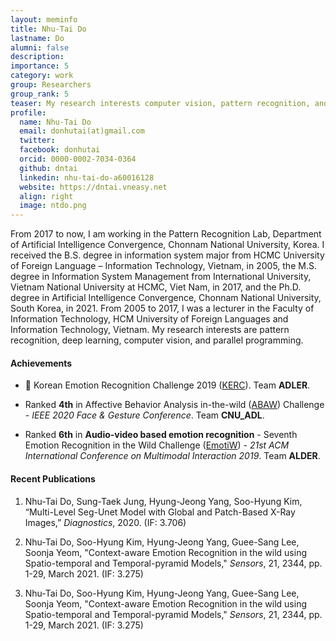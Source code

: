 ```yaml
---
layout: meminfo
title: Nhu-Tai Do
lastname: Do
alumni: false
description:
importance: 5
category: work
group: Researchers
group_rank: 5
teaser: My research interests computer vision, pattern recognition, and medical image analysis. I am currently working on knee bone tumor prognosis and context-aware emotion recognition.
profile:
  name: Nhu-Tai Do
  email: donhutai(at)gmail.com
  twitter:
  facebook: donhutai
  orcid: 0000-0002-7034-0364
  github: dntai
  linkedin: nhu-tai-do-a60016128
  website: https://dntai.vneasy.net
  align: right
  image: ntdo.png
---
```


From 2017 to now, I am working in the Pattern Recognition Lab, Department of Artificial Intelligence Convergence, Chonnam National University, Korea. I received the B.S. degree in information system major from HCMC University of Foreign Language – Information Technology, Vietnam, in 2005, the M.S. degree in Information System Management from International University, Vietnam National University at HCMC, Viet Nam, in 2017, and the Ph.D. degree in Artificial Intelligence Convergence, Chonnam National University, South Korea, in 2021. From 2005 to 2017, I was a lecturer in the Faculty of Information Technology, HCM University of Foreign Languages and Information Technology, Vietnam. My research interests are pattern recognition, deep learning, computer vision, and parallel programming.


#### Achievements

* :3rd_place_medal: Korean Emotion Recognition Challenge 2019 ([KERC](https://www.kaggle.com/c/kerc)). Team **ADLER**.

* Ranked **4th** in Affective Behavior Analysis in-the-wild ([ABAW](https://ibug.doc.ic.ac.uk/resources/fg-2020-competition-affective-behavior-analysis)) Challenge - _IEEE 2020 Face & Gesture Conference_. Team **CNU_ADL**.

* Ranked **6th** in **Audio-video based emotion recognition** - Seventh Emotion Recognition in the Wild Challenge ([EmotiW](https://researchmgt.monash.edu/ws/portalfiles/portal/288645367/288531253_oa.pdf)) - _21st ACM International Conference on Multimodal Interaction 2019_. Team **ALDER**.

#### Recent Publications

1. Nhu-Tai Do, Sung-Taek Jung, Hyung-Jeong Yang, Soo-Hyung Kim, “Multi-Level Seg-Unet Model with Global and Patch-Based X-Ray Images,” _Diagnostics_, 2020. (IF: 3.706)

2. Nhu-Tai Do, Soo-Hyung Kim, Hyung-Jeong Yang, Guee-Sang Lee, Soonja Yeom, "Context-aware Emotion Recognition in the wild using Spatio-temporal and Temporal-pyramid Models," _Sensors_, 21, 2344, pp. 1-29, March 2021. (IF: 3.275)

3. Nhu-Tai Do, Soo-Hyung Kim, Hyung-Jeong Yang, Guee-Sang Lee, Soonja Yeom, "Context-aware Emotion Recognition in the wild using Spatio-temporal and Temporal-pyramid Models," _Sensors_, 21, 2344, pp. 1-29, March 2021. (IF: 3.275)





